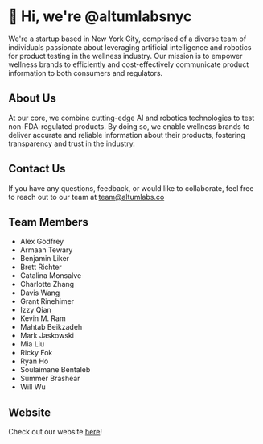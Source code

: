 # 👋 Hi, we're @altumlabsnyc

We're a startup based in New York City, comprised of a diverse team of individuals passionate about leveraging artificial intelligence and robotics for product testing in the wellness industry. Our mission is to empower wellness brands to efficiently and cost-effectively communicate product information to both consumers and regulators.

## About Us

At our core, we combine cutting-edge AI and robotics technologies to test non-FDA-regulated products. By doing so, we enable wellness brands to deliver accurate and reliable information about their products, fostering transparency and trust in the industry.

## Contact Us

If you have any questions, feedback, or would like to collaborate, feel free to reach out to our team at <team@altumlabs.co>

## Team Members

- Alex Godfrey
- Armaan Tewary
- Benjamin Liker
- Brett Richter
- Catalina Monsalve
- Charlotte Zhang
- Davis Wang
- Grant Rinehimer
- Izzy Qian
- Kevin M. Ram
- Mahtab Beikzadeh
- Mark Jaskowski
- Mia Liu
- Ricky Fok
- Ryan Ho
- Soulaimane Bentaleb
- Summer Brashear
- Will Wu

## Website
Check out our website [here](https://www.altumlabs.co)!
